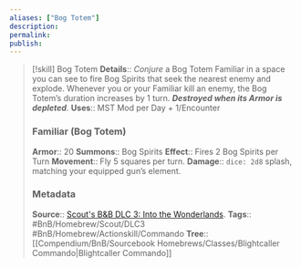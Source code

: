 ```yaml
---
aliases: ["Bog Totem"]
description: 
permalink: 
publish: 
---
```


> [!skill] Bog Totem
> **Details**:: *Conjure* a Bog Totem Familiar in a space you can see to fire Bog Spirits that seek the nearest enemy and explode. Whenever you or your Familiar kill an enemy, the Bog Totem’s duration increases by 1 turn. ***Destroyed when its Armor is depleted***. 
> **Uses**::  MST Mod per Day + 1/Encounter
>
> ### Familiar (Bog Totem)
> **Armor**:: 20
> **Summons**:: Bog Spirits
> **Effect**:: Fires 2 Bog Spirits per Turn
> **Movement**:: Fly 5 squares per turn.
> **Damage**:: `dice: 2d8` splash, matching your equipped gun’s element.
>
> ### Metadata
> **Source**:: [Scout's B&B DLC 3: Into the Wonderlands](https://docs.google.com/document/d/1MLOgrWwcLNTnP9PuXrKiLImy7SUh4hXO8arVUAlmdp0/edit).
> **Tags**:: #BnB/Homebrew/Scout/DLC3 #BnB/Homebrew/Actionskill/Commando 
> **Tree**:: [[Compendium/BnB/Sourcebook Homebrews/Classes/Blightcaller Commando|Blightcaller Commando]]
